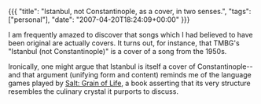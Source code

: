 {{{
  "title": "Istanbul, not Constantinople, as a cover, in two senses.",
  "tags": ["personal"],
  "date": "2007-04-20T18:24:09+00:00"
}}}

  I am frequently amazed to discover that songs which I had believed to have been original are actually covers.  It turns out, for instance, that TMBG's "Istanbul (not Constantinople)" is a cover of a song from the 1950s.

Ironically, one might argue that Istanbul is itself a cover of Constantinople--and that argument (unifying form and content) reminds me of the language games played by <a href="http://www.amazon.com/gp/redirect.html%3FASIN=0060084685%26tag=therepubliofk-20%26lcode=xm2%26cID=2025%26ccmID=165953%26location=/o/ASIN/0060084685%253FSubscriptionId=1N9AHEAQ2F6SVD97BE02">Salt: Grain of Life</a>, a book asserting that its very structure resembles the culinary crystal it purports to discuss.

